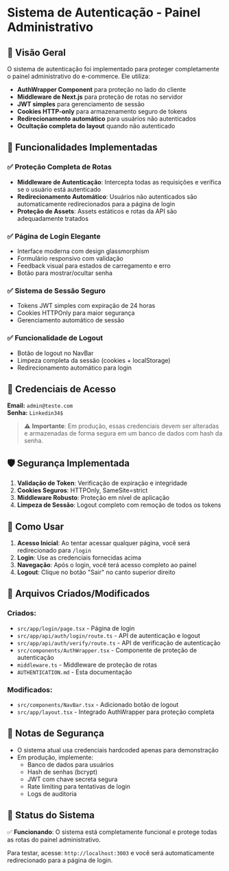 # Sistema de Autenticação - Painel Administrativo

## 🔐 Visão Geral

O sistema de autenticação foi implementado para proteger completamente o painel administrativo do e-commerce. Ele utiliza:

- **AuthWrapper Component** para proteção no lado do cliente
- **Middleware de Next.js** para proteção de rotas no servidor
- **JWT simples** para gerenciamento de sessão
- **Cookies HTTP-only** para armazenamento seguro de tokens
- **Redirecionamento automático** para usuários não autenticados
- **Ocultação completa do layout** quando não autenticado

## 🚀 Funcionalidades Implementadas

### ✅ Proteção Completa de Rotas
- **Middleware de Autenticação**: Intercepta todas as requisições e verifica se o usuário está autenticado
- **Redirecionamento Automático**: Usuários não autenticados são automaticamente redirecionados para a página de login
- **Proteção de Assets**: Assets estáticos e rotas da API são adequadamente tratados

### ✅ Página de Login Elegante
- Interface moderna com design glassmorphism
- Formulário responsivo com validação
- Feedback visual para estados de carregamento e erro
- Botão para mostrar/ocultar senha

### ✅ Sistema de Sessão Seguro
- Tokens JWT simples com expiração de 24 horas
- Cookies HTTPOnly para maior segurança
- Gerenciamento automático de sessão

### ✅ Funcionalidade de Logout
- Botão de logout no NavBar
- Limpeza completa da sessão (cookies + localStorage)
- Redirecionamento automático para login

## 🔑 Credenciais de Acesso

**Email:** `admin@teste.com`  
**Senha:** `Linkedin34$`

> ⚠️ **Importante**: Em produção, essas credenciais devem ser alteradas e armazenadas de forma segura em um banco de dados com hash da senha.

## 🛡️ Segurança Implementada

1. **Validação de Token**: Verificação de expiração e integridade
2. **Cookies Seguros**: HTTPOnly, SameSite=strict
3. **Middleware Robusto**: Proteção em nível de aplicação
4. **Limpeza de Sessão**: Logout completo com remoção de todos os tokens

## 📱 Como Usar

1. **Acesso Inicial**: Ao tentar acessar qualquer página, você será redirecionado para `/login`
2. **Login**: Use as credenciais fornecidas acima
3. **Navegação**: Após o login, você terá acesso completo ao painel
4. **Logout**: Clique no botão "Sair" no canto superior direito

## 🔧 Arquivos Criados/Modificados

### Criados:
- `src/app/login/page.tsx` - Página de login
- `src/app/api/auth/login/route.ts` - API de autenticação e logout
- `src/app/api/auth/verify/route.ts` - API de verificação de autenticação
- `src/components/AuthWrapper.tsx` - Componente de proteção de autenticação
- `middleware.ts` - Middleware de proteção de rotas
- `AUTHENTICATION.md` - Esta documentação

### Modificados:
- `src/components/NavBar.tsx` - Adicionado botão de logout
- `src/app/layout.tsx` - Integrado AuthWrapper para proteção completa

## 🚨 Notas de Segurança

- O sistema atual usa credenciais hardcoded apenas para demonstração
- Em produção, implemente:
  - Banco de dados para usuários
  - Hash de senhas (bcrypt)
  - JWT com chave secreta segura
  - Rate limiting para tentativas de login
  - Logs de auditoria

## 🎯 Status do Sistema

✅ **Funcionando**: O sistema está completamente funcional e protege todas as rotas do painel administrativo.

Para testar, acesse: `http://localhost:3003` e você será automaticamente redirecionado para a página de login.